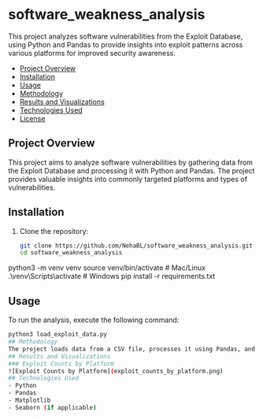 # software_weakness_analysis
This project analyzes software vulnerabilities from the Exploit Database, using Python and Pandas to provide insights into exploit patterns across various platforms for improved security awareness.
- [Project Overview](#project-overview)
- [Installation](#installation)
- [Usage](#usage)
- [Methodology](#methodology)
- [Results and Visualizations](#results-and-visualizations)
- [Technologies Used](#technologies-used)
- [License](#license)
## Project Overview
This project aims to analyze software vulnerabilities by gathering data from the Exploit Database and processing it with Python and Pandas. The project provides valuable insights into commonly targeted platforms and types of vulnerabilities.
## Installation
1. Clone the repository:
   ```bash
   git clone https://github.com/NehaBL/software_weakness_analysis.git
   cd software_weakness_analysis
python3 -m venv venv
source venv/bin/activate  # Mac/Linux
.\venv\Scripts\activate   # Windows
pip install -r requirements.txt
## Usage
To run the analysis, execute the following command:
```bash
python3 load_exploit_data.py
## Methodology
The project loads data from a CSV file, processes it using Pandas, and visualizes the results with Matplotlib. The data is sourced from the Exploit Database and includes information on platform types, exploit categories, and more.
## Results and Visualizations
### Exploit Counts by Platform
![Exploit Counts by Platform](exploit_counts_by_platform.png)
## Technologies Used
- Python
- Pandas
- Matplotlib
- Seaborn (if applicable)

